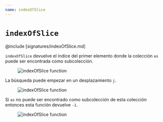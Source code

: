```yaml
---
name: indexOfSlice
---
```


# `indexOfSlice`

@include [signatures/indexOfSlice.md]

`indexOfSlice` devuelve el índice del primer elemento donde la colección `as` puede ser encontrada como subcolección.

<figure class="diagram">
  <img src="../images/indexOfSlice.svg" alt="indexOfSlice function">
  <!-- <figcaption class="diagram-desc"></figcaption> -->
</figure>

La búsqueda puede empezar en un desplazamiento `j`.

<figure class="diagram">
  <img src="../images/indexOfSlice.2.svg" alt="indexOfSlice function">
  <!-- <figcaption class="diagram-desc"></figcaption> -->
</figure>

Si `as` no puede ser encontrado como subcolección de esta colección entonces esta función devuelve `-1`.

<figure class="diagram">
  <img src="../images/indexOfSlice.3.svg" alt="indexOfSlice function">
  <!-- <figcaption class="diagram-desc"></figcaption> -->
</figure>
